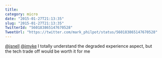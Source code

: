 ```yaml
---
title: 
category: micro
date: "2015-01-27T21:13:35"
slug: "2015-01-27T21:13:35"
TwitterId: "560183865147670528"
TweetUrl: "https://twitter.com/mark_philpot/status/560183865147670528"
---
```


[@jsnell](https://twitter.com/jsnell) [@imyke](https://twitter.com/imyke) I
totally understand the degraded experience aspect, but the tech trade off would
be worth it for me
